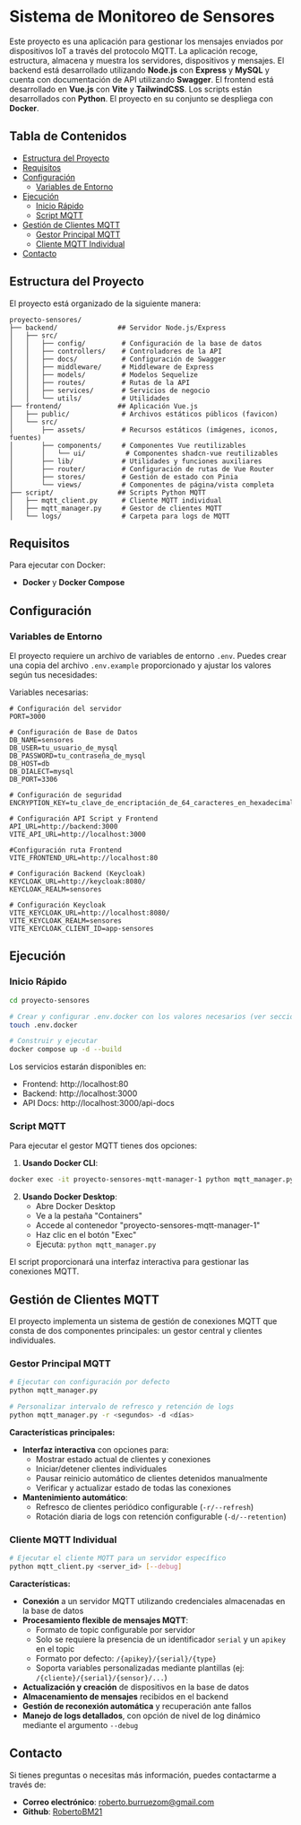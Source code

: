 # Sistema de Monitoreo de Sensores

Este proyecto es una aplicación para gestionar los mensajes enviados por dispositivos IoT a través del protocolo MQTT. La aplicación recoge, estructura, almacena y muestra los servidores, dispositivos y mensajes. El backend está desarrollado utilizando **Node.js** con **Express** y **MySQL** y cuenta con documentación de API utilizando **Swagger**. El frontend está desarrollado en **Vue.js** con **Vite** y **TailwindCSS**. Los scripts están desarrollados con **Python**. El proyecto en su conjunto se despliega con **Docker**.

## Tabla de Contenidos

- [Estructura del Proyecto](#estructura-del-proyecto)
- [Requisitos](#requisitos)
- [Configuración](#configuración)
  - [Variables de Entorno](#variables-de-entorno)
- [Ejecución](#ejecución)
  - [Inicio Rápido](#inicio-rápido)
  - [Script MQTT](#script-mqtt)
- [Gestión de Clientes MQTT](#gestión-de-clientes-mqtt)
  - [Gestor Principal MQTT](#gestor-principal-mqtt)
  - [Cliente MQTT Individual](#cliente-mqtt-individual)
- [Contacto](#contacto)

## Estructura del Proyecto

El proyecto está organizado de la siguiente manera:

```
proyecto-sensores/
├── backend/               ## Servidor Node.js/Express
│   ├── src/
│   │   ├── config/         # Configuración de la base de datos
│   │   ├── controllers/    # Controladores de la API
│   │   ├── docs/           # Configuración de Swagger
│   │   ├── middleware/     # Middleware de Express
│   │   ├── models/         # Modelos Sequelize
│   │   ├── routes/         # Rutas de la API
│   │   ├── services/       # Servicios de negocio
│   │   └── utils/          # Utilidades
├── frontend/              ## Aplicación Vue.js
│   ├── public/             # Archivos estáticos públicos (favicon)
│   └── src/
│       ├── assets/         # Recursos estáticos (imágenes, iconos, fuentes)
│       ├── components/     # Componentes Vue reutilizables
│       │   └── ui/          # Componentes shadcn-vue reutilizables
│       ├── lib/            # Utilidades y funciones auxiliares
│       ├── router/         # Configuración de rutas de Vue Router
│       ├── stores/         # Gestión de estado con Pinia
│       └── views/          # Componentes de página/vista completa
├── script/                ## Scripts Python MQTT
│   ├── mqtt_client.py      # Cliente MQTT individual
│   ├── mqtt_manager.py     # Gestor de clientes MQTT
│   └── logs/               # Carpeta para logs de MQTT
```

## Requisitos

Para ejecutar con Docker:

- **Docker** y **Docker Compose**

## Configuración

### Variables de Entorno

El proyecto requiere un archivo de variables de entorno `.env`. Puedes crear una copia del archivo `.env.example` proporcionado y ajustar los valores según tus necesidades:

Variables necesarias:

```env
# Configuración del servidor
PORT=3000

# Configuración de Base de Datos
DB_NAME=sensores
DB_USER=tu_usuario_de_mysql
DB_PASSWORD=tu_contraseña_de_mysql
DB_HOST=db
DB_DIALECT=mysql
DB_PORT=3306

# Configuración de seguridad
ENCRYPTION_KEY=tu_clave_de_encriptación_de_64_caracteres_en_hexadecimal

# Configuración API Script y Frontend
API_URL=http://backend:3000
VITE_API_URL=http://localhost:3000

#Configuración ruta Frontend
VITE_FRONTEND_URL=http://localhost:80

# Configuración Backend (Keycloak)
KEYCLOAK_URL=http://keycloak:8080/
KEYCLOAK_REALM=sensores

# Configuración Keycloak
VITE_KEYCLOAK_URL=http://localhost:8080/
VITE_KEYCLOAK_REALM=sensores
VITE_KEYCLOAK_CLIENT_ID=app-sensores
```

## Ejecución

### Inicio Rápido

```bash
cd proyecto-sensores

# Crear y configurar .env.docker con los valores necesarios (ver sección Variables de Entorno)
touch .env.docker

# Construir y ejecutar
docker compose up -d --build
```

Los servicios estarán disponibles en:

- Frontend: http://localhost:80
- Backend: http://localhost:3000
- API Docs: http://localhost:3000/api-docs

### Script MQTT

Para ejecutar el gestor MQTT tienes dos opciones:

1. **Usando Docker CLI**:

```bash
docker exec -it proyecto-sensores-mqtt-manager-1 python mqtt_manager.py
```

2. **Usando Docker Desktop**:
   - Abre Docker Desktop
   - Ve a la pestaña "Containers"
   - Accede al contenedor "proyecto-sensores-mqtt-manager-1"
   - Haz clic en el botón "Exec"
   - Ejecuta: `python mqtt_manager.py`

El script proporcionará una interfaz interactiva para gestionar las conexiones MQTT.

## Gestión de Clientes MQTT

El proyecto implementa un sistema de gestión de conexiones MQTT que consta de dos componentes principales: un gestor central y clientes individuales.

### Gestor Principal MQTT

```bash
# Ejecutar con configuración por defecto
python mqtt_manager.py

# Personalizar intervalo de refresco y retención de logs
python mqtt_manager.py -r <segundos> -d <días>
```

**Características principales:**

- **Interfaz interactiva** con opciones para:
  - Mostrar estado actual de clientes y conexiones
  - Iniciar/detener clientes individuales
  - Pausar reinicio automático de clientes detenidos manualmente
  - Verificar y actualizar estado de todas las conexiones
- **Mantenimiento automático**:
  - Refresco de clientes periódico configurable (`-r/--refresh`)
  - Rotación diaria de logs con retención configurable (`-d/--retention`)

### Cliente MQTT Individual

```bash
# Ejecutar el cliente MQTT para un servidor específico
python mqtt_client.py <server_id> [--debug]
```

**Características:**

- **Conexión** a un servidor MQTT utilizando credenciales almacenadas en la base de datos
- **Procesamiento flexible de mensajes MQTT**:
  - Formato de topic configurable por servidor
  - Solo se requiere la presencia de un identificador `serial` y un `apikey` en el topic
  - Formato por defecto: `/{apikey}/{serial}/{type}`
  - Soporta variables personalizadas mediante plantillas (ej: `/{cliente}/{serial}/{sensor}/...`)
- **Actualización y creación** de dispositivos en la base de datos
- **Almacenamiento de mensajes** recibidos en el backend
- **Gestión de reconexión automática** y recuperación ante fallos
- **Manejo de logs detallados**, con opción de nivel de log dinámico mediante el argumento `--debug`

## Contacto

Si tienes preguntas o necesitas más información, puedes contactarme a través de:

- **Correo electrónico**: roberto.burruezom@gmail.com
- **Github**: [RobertoBM21](https://github.com/RobertoBM21)
